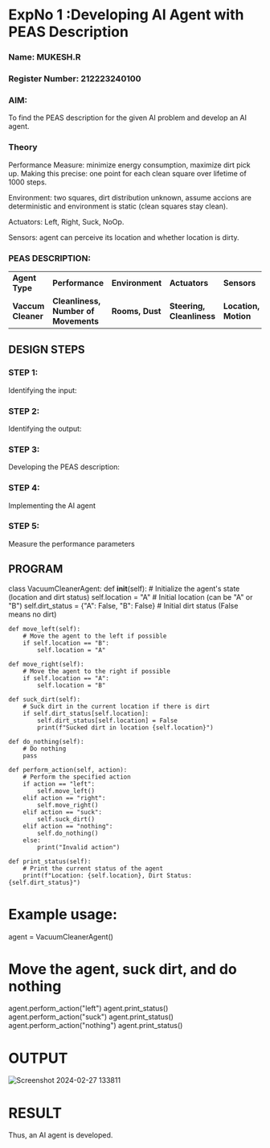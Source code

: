 <h1>ExpNo 1 :Developing AI Agent with PEAS Description</h1>
<h3>Name: MUKESH.R</h3>
<h3>Register Number: 212223240100</h3>


<h3>AIM:</h3>

<p>To find the PEAS description for the given AI problem and develop an AI agent.</p>


<h3>Theory</h3>

<p>Performance Measure: minimize energy consumption, maximize dirt pick up. Making this precise:
one point for each clean square over lifetime of 1000 steps.

Environment: two squares, dirt distribution unknown, assume accions are deterministic and
environment is static (clean squares stay clean).

Actuators: Left, Right, Suck, NoOp.

Sensors: agent can perceive its location and whether location is dirty.</p>

<h3>PEAS DESCRIPTION:</h3>
<table>
  <tr>
    <td><strong>Agent Type</strong></td>
    <td><strong>Performance</strong></td>
     <td><strong>Environment</strong></td>
    <td><strong>Actuators</strong></td>
    <td><strong>Sensors</strong></td>
  </tr>
    <tr>
    <td><strong>Vaccum Cleaner</strong></td>
    <td><strong>Cleanliness, Number of Movements</strong></td>
     <td><strong>Rooms, Dust</strong></td>
    <td><strong>Steering, Cleanliness</strong></td>
    <td><strong>Location, Motion</strong></td>
  </tr>
</table>

## DESIGN STEPS
### STEP 1:
Identifying the input:
### STEP 2:
Identifying the output:
### STEP 3:
Developing the PEAS description:
### STEP 4:
Implementing the AI agent
### STEP 5:
Measure the performance parameters


## PROGRAM

class VacuumCleanerAgent:
    def __init__(self):
        # Initialize the agent's state (location and dirt status)
        self.location = "A"  # Initial location (can be "A" or "B")
        self.dirt_status = {"A": False, "B": False}  # Initial dirt status (False means no dirt)

    def move_left(self):
        # Move the agent to the left if possible
        if self.location == "B":
            self.location = "A"

    def move_right(self):
        # Move the agent to the right if possible
        if self.location == "A":
            self.location = "B"

    def suck_dirt(self):
        # Suck dirt in the current location if there is dirt
        if self.dirt_status[self.location]:
            self.dirt_status[self.location] = False
            print(f"Sucked dirt in location {self.location}")

    def do_nothing(self):
        # Do nothing
        pass

    def perform_action(self, action):
        # Perform the specified action
        if action == "left":
            self.move_left()
        elif action == "right":
            self.move_right()
        elif action == "suck":
            self.suck_dirt()
        elif action == "nothing":
            self.do_nothing()
        else:
            print("Invalid action")

    def print_status(self):
        # Print the current status of the agent
        print(f"Location: {self.location}, Dirt Status: {self.dirt_status}")

# Example usage:
agent = VacuumCleanerAgent()

# Move the agent, suck dirt, and do nothing

agent.perform_action("left")
agent.print_status()
agent.perform_action("suck")
agent.print_status()
agent.perform_action("nothing")
agent.print_status()



# OUTPUT

![Screenshot 2024-02-27 133811](https://github.com/subikshan2006/19AI405ExpNo1/assets/139841805/210720af-15a6-47a5-acc4-65f62579e7c3)


# RESULT
Thus, an AI agent is developed.
